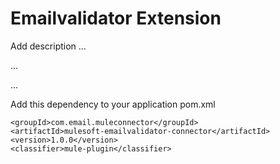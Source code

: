 # Emailvalidator Extension

Add description ...


...


...


Add this dependency to your application pom.xml

```
<groupId>com.email.muleconnector</groupId>
<artifactId>mulesoft-emailvalidator-connector</artifactId>
<version>1.0.0</version>
<classifier>mule-plugin</classifier>
```
